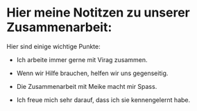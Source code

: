 
# Hier meine Notitzen zu unserer Zusammenarbeit:

Hier sind einige wichtige Punkte:

- Ich arbeite immer gerne mit Virag zusammen.
- Wenn wir Hilfe brauchen, helfen wir uns gegenseitig.


- Die Zusammenarbeit mit Meike macht mir Spass.
- Ich freue mich sehr darauf, dass ich sie kennengelernt habe.
